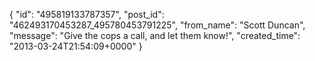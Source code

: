  {
   "id": "495819133787357",
   "post_id": "462493170453287_495780453791225",
   "from_name": "Scott Duncan",
   "message": "Give the cops a call, and let them know!",
   "created_time": "2013-03-24T21:54:09+0000"
 }
